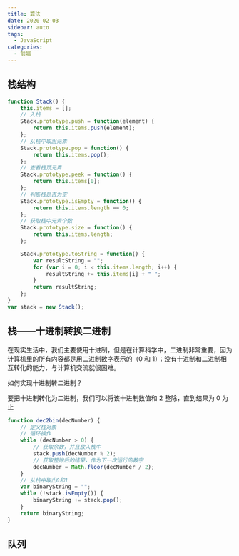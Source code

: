 ```yaml
---
title: 算法
date: 2020-02-03
sidebar: auto
tags:
  - JavaScript
categories:
  - 前端
---
```


## 栈结构

```js
function Stack() {
	this.items = [];
	// 入栈
	Stack.prototype.push = function(element) {
		return this.items.push(element);
	};
	// 从栈中取出元素
	Stack.prototype.pop = function() {
		return this.items.pop();
	};
	// 查看栈顶元素
	Stack.prototype.peek = function() {
		return this.items[0];
	};
	// 判断栈是否为空
	Stack.prototype.isEmpty = function() {
		return this.items.length == 0;
	};
	// 获取栈中元素个数
	Stack.prototype.size = function() {
		return this.items.length;
	};

	Stack.prototype.toString = function() {
		var resultString = "";
		for (var i = 0; i < this.items.length; i++) {
			resultString += this.items[i] + " ";
		}
		return resultString;
	};
}
var stack = new Stack();
```

## 栈——十进制转换二进制

在现实生活中，我们主要使用十进制，但是在计算科学中，二进制非常重要，因为计算机里的所有内容都是用二进制数字表示的（0 和 1）；没有十进制和二进制相互转化的能力，与计算机交流就很困难。

如何实现十进制转二进制？

要把十进制转化为二进制，我们可以将该十进制数值和 2 整除，直到结果为 0 为止

```js
function dec2bin(decNumber) {
	// 定义栈对象
	// 循环操作
	while (decNumber > 0) {
		// 获取余数，并且放入栈中
		stack.push(decNumber % 2);
		// 获取整除后的结果，作为下一次运行的数字
		decNumber = Math.floor(decNumber / 2);
	}
	// 从栈中取出0和1
	var binaryString = "";
	while (!stack.isEmpty()) {
		binaryString += stack.pop();
	}
	return binaryString;
}
```

## 队列
